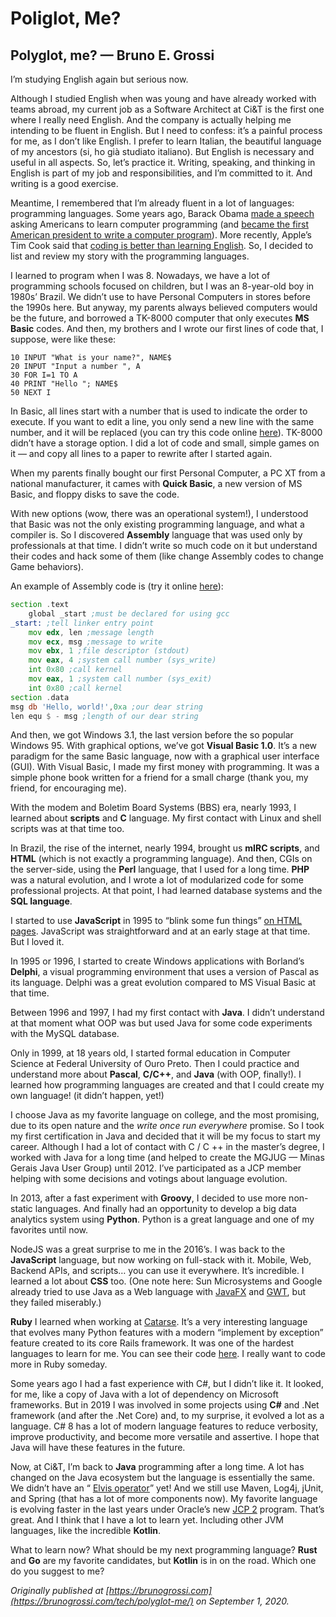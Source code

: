 # Poliglot, Me?



## Polyglot, me? — Bruno E. Grossi

I’m studying English again but serious now.

Although I studied English when was young and have already worked with teams abroad, my current job as a Software Architect at Ci&T is the first one where I really need English. And the company is actually helping me intending to be fluent in English. But I need to confess: it’s a painful process for me, as I don’t like English. I prefer to learn Italian, the beautiful language of my ancestors (si, ho già studiato italiano). But English is necessary and useful in all aspects. So, let’s practice it. Writing, speaking, and thinking in English is part of my job and responsibilities, and I’m committed to it. And writing is a good exercise.

Meantime, I remembered that I’m already fluent in a lot of languages: programming languages. Some years ago, Barack Obama [made a speech](https://www.youtube.com/watch?v=6XvmhE1J9PY) asking Americans to learn computer programming (and [became the first American president to write a computer program](https://www.wired.com/2014/12/obama-becomes-first-president-write-computer-program/)). More recently, Apple’s Tim Cook said that [coding is better than learning English](https://qz.com/1099791/apples-tim-cook-says-coding-is-better-than-learning-english-as-a-second-language/). So, I decided to list and review my story with the programming languages.

I learned to program when I was 8. Nowadays, we have a lot of programming schools focused on children, but I was an 8-year-old boy in 1980s’ Brazil. We didn’t use to have Personal Computers in stores before the 1990s here. But anyway, my parents always believed computers would be the future, and borrowed a TK-8000 computer that only executes **MS Basic** codes. And then, my brothers and I wrote our first lines of code that, I suppose, were like these:

```basic
10 INPUT "What is your name?", NAME$ 
20 INPUT "Input a number ", A 
30 FOR I=1 TO A 
40 PRINT "Hello "; NAME$ 
50 NEXT I
```

In Basic, all lines start with a number that is used to indicate the order to execute. If you want to edit a line, you only send a new line with the same number, and it will be replaced (you can try this code online [here](https://yohan.es/swbasic/)). TK-8000 didn’t have a storage option. I did a lot of code and small, simple games on it — and copy all lines to a paper to rewrite after I started again.

When my parents finally bought our first Personal Computer, a PC XT from a national manufacturer, it cames with **Quick Basic**, a new version of MS Basic, and floppy disks to save the code.

With new options (wow, there was an operational system!), I understood that Basic was not the only existing programming language, and what a compiler is. So I discovered **Assembly** language that was used only by professionals at that time. I didn’t write so much code on it but understand their codes and hack some of them (like change Assembly codes to change Game behaviors).

An example of Assembly code is (try it online [here](https://www.tutorialspoint.com/compile_assembly_online.php)):

```asm
section .text
    global _start ;must be declared for using gcc
_start: ;tell linker entry point
    mov edx, len ;message length
    mov ecx, msg ;message to write
    mov ebx, 1 ;file descriptor (stdout)
    mov eax, 4 ;system call number (sys_write)
    int 0x80 ;call kernel
    mov eax, 1 ;system call number (sys_exit)
    int 0x80 ;call kernel
section .data
msg db 'Hello, world!',0xa ;our dear string
len equ $ - msg ;length of our dear string
```

And then, we got Windows 3.1, the last version before the so popular Windows 95. With graphical options, we’ve got **Visual Basic 1.0**. It’s a new paradigm for the same Basic language, now with a graphical user interface (GUI). With Visual Basic, I made my first money with programming. It was a simple phone book written for a friend for a small charge (thank you, my friend, for encouraging me).

With the modem and Boletim Board Systems (BBS) era, nearly 1993, I learned about **scripts** and **C** language. My first contact with Linux and shell scripts was at that time too.

In Brazil, the rise of the internet, nearly 1994, brought us **mIRC scripts**, and **HTML** (which is not exactly a programming language). And then, CGIs on the server-side, using the **Perl** language, that I used for a long time. **PHP** was a natural evolution, and I wrote a lot of modularized code for some professional projects. At that point, I had learned database systems and the **SQL language**.

I started to use **JavaScript** in 1995 to “blink some fun things” [on HTML pages](https://medium.com/@benastontweet/lesson-1a-the-history-of-javascript-8c1ce3bffb17). JavaScript was straightforward and at an early stage at that time. But I loved it.

In 1995 or 1996, I started to create Windows applications with Borland’s **Delphi**, a visual programming environment that uses a version of Pascal as its language. Delphi was a great evolution compared to MS Visual Basic at that time.

Between 1996 and 1997, I had my first contact with **Java**. I didn’t understand at that moment what OOP was but used Java for some code experiments with the MySQL database.

Only in 1999, at 18 years old, I started formal education in Computer Science at Federal University of Ouro Preto. Then I could practice and understand more about **Pascal**, **C/C++**, and **Java** (with OOP, finally!). I learned how programming languages are created and that I could create my own language! (it didn’t happen, yet!)

I choose Java as my favorite language on college, and the most promising, due to its open nature and the *write once run everywhere* promise. So I took my first certification in Java and decided that it will be my focus to start my career. Although I had a lot of contact with C / C ++ in the master’s degree, I worked with Java for a long time (and helped to create the MGJUG — Minas Gerais Java User Group) until 2012. I’ve participated as a JCP member helping with some decisions and votings about language evolution.

In 2013, after a fast experiment with **Groovy**, I decided to use more non-static languages. And finally had an opportunity to develop a big data analytics system using **Python**. Python is a great language and one of my favorites until now.

NodeJS was a great surprise to me in the 2016’s. I was back to the **JavaScript** language, but now working on full-stack with it. Mobile, Web, Backend APIs, and scripts… you can use it everywhere. It’s incredible. I learned a lot about **CSS** too. (One note here: Sun Microsystems and Google already tried to use Java as a Web language with [JavaFX](https://www.toptal.com/front-end/javascript-front-ends-in-java-with-gwt) and [GWT](https://www.toptal.com/front-end/javascript-front-ends-in-java-with-gwt), but they failed miserably.)

**Ruby** I learned when working at [Catarse](https://catarse.me). It’s a very interesting language that evolves many Python features with a modern “implement by exception” feature created to its core Rails framework. It was one of the hardest languages to learn for me. You can see their code [here](https://github.com/common-group). I really want to code more in Ruby someday.

Some years ago I had a fast experience with C#, but I didn’t like it. It looked, for me, like a copy of Java with a lot of dependency on Microsoft frameworks. But in 2019 I was involved in some projects using **C#** and .Net framework (and after the .Net Core) and, to my surprise, it evolved a lot as a language. C# 8 has a lot of modern language features to reduce verbosity, improve productivity, and become more versatile and assertive. I hope that Java will have these features in the future.

Now, at Ci&T, I’m back to **Java** programming after a long time. A lot has changed on the Java ecosystem but the language is essentially the same. We didn’t have an “ [Elvis operator](https://en.wikipedia.org/wiki/Elvis_operator)” yet! And we still use Maven, Log4j, jUnit, and Spring (that has a lot of more components now). My favorite language is evolving faster in the last years under Oracle’s new [JCP 2](https://jcp.org/en/procedures/jcp2) program. That’s great. And I think that I have a lot to learn yet. Including other JVM languages, like the incredible **Kotlin**.

What to learn now? What should be my next programming language? **Rust** and **Go** are my favorite candidates, but **Kotlin** is in on the road. Which one do you suggest to me?

*Originally published at [https://brunogrossi.com](https://brunogrossi.com/tech/polyglot-me/) on September 1, 2020.*

